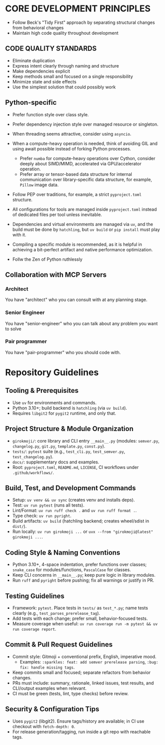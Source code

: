 # CORE DEVELOPMENT PRINCIPLES


- Follow Beck's "Tidy First" approach by separating structural changes from behavioral changes
- Maintain high code quality throughout development

## CODE QUALITY STANDARDS

- Eliminate duplication
- Express intent clearly through naming and structure
- Make dependencies explicit
- Keep methods small and focused on a single responsibility
- Minimize state and side effects
- Use the simplest solution that could possibly work

## Python-specific

- Prefer function style over class style.
- Prefer dependency injection style over managed resource or singleton.
- When threading seems attractive, consider using `asyncio`.
- When a compute-heavy operation is needed, think of avoiding GIL
  and using await possible instead of forking Python processes.
    - Prefer `numba` for compute-heavy operations over Cython, consider
      deeply about SIMD/MIMD, accelerated via GPU/accelerator operation.
    - Prefer array or tensor-based data structure for
      internal communication over library-specific data structure, for example, `Pillow` image data.
- Follow PEP over traditions, for example, a strict `pyproject.toml` structure.
- All configurations for tools are managed inside `pyproject.toml` instead of dedicated files per tool unless inevitable.
- Dependencies and virtual environments are managed via `uv`, and the build must be done by `hatchling`, but `uv build` or
  `pip install` must play with it.
- Compiling a specific module is recommended, as it is helpful in achieving a bit-perfect artifact and native performance optimization.

- Follw the Zen of Python ruthlessly

## Collaboration with MCP Servers

### Architect

You have "architect" who you can consult with at any planning stage.

### Senior Engineer

You have "senior-engineer" who you can talk about any problem you want to solve

### Pair programmer

You have "pair-programmer" who you should code with.

# Repository Guidelines

## Tooling & Prerequisites

- Use `uv` for environments and commands.
- Python 3.10+; build backend is `hatchling` (via `uv build`).
- Requires `libgit2` for `pygit2` runtime, and only that.

## Project Structure & Module Organization

- `girokmoji/`: core library and CLI entry `__main__.py` (modules: `semver.py`, `changelog.py`, `git.py`, `template.py`, `const.py`).
- `tests/`: `pytest` suite (e.g., `test_cli.py`, `test_semver.py`, `test_changelog.py`).
- `docs/`: supplementary docs and examples.
- Root: `pyproject.toml`, `README.md`, `LICENSE`, CI workflows under `.github/workflows/`.

## Build, Test, and Development Commands

- Setup: `uv venv && uv sync` (creates venv and installs deps).
- Test: `uv run pytest` (runs all tests).
- Lint/Format: `uv run ruff check .` and `uv run ruff format .`.
- Type check: `uv run pyright`.
- Build artifacts: `uv build` (hatchling backend; creates wheel/sdist in `dist/`).
- Run locally: `uv run girokmoji ...` or `uvx --from "girokmoji@latest" girokmoji ...`.

## Coding Style & Naming Conventions

- Python 3.10+, 4-space indentation, prefer functions over classes; `snake_case` for modules/functions, `PascalCase` for classes.
- Keep CLI concerns in `__main__.py`; keep pure logic in library modules.
- Run `ruff` and `pyright` before pushing; fix all warnings or justify in PR.

## Testing Guidelines

- Framework: `pytest`. Place tests in `tests/` as `test_*.py`; name tests clearly (e.g., `test_parses_prerelease_tag`).
- Add tests with each change; prefer small, behavior-focused tests.
- Measure coverage when useful: `uv run coverage run -m pytest && uv run coverage report`.

## Commit & Pull Request Guidelines

- Commit style: Gitmoji + conventional prefix, English, imperative mood.
  - Examples: `:sparkles: feat: add semver prerelease parsing`, `:bug: fix: handle missing tags`.
- Keep commits small and focused; separate refactors from behavior changes.
- PRs must include: summary, rationale, linked issues, test results, and CLI/output examples when relevant.
- CI must be green (tests, lint, type checks) before review.

## Security & Configuration Tips

- Uses `pygit2` (libgit2). Ensure tags/history are available; in CI use checkout with `fetch-depth: 0`.
- For release generation/tagging, run inside a git repo with reachable tags.
